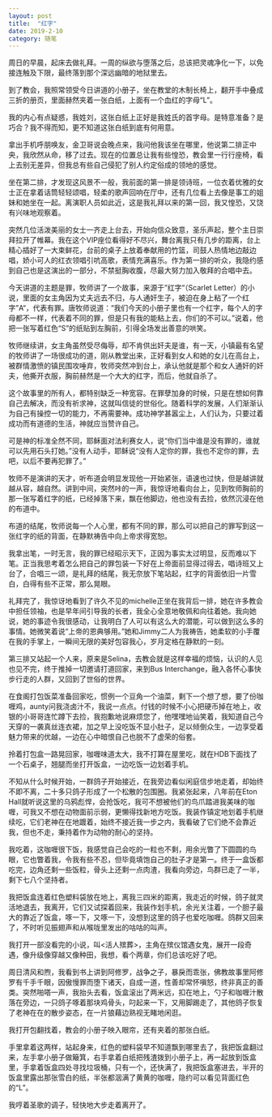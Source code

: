 ```yaml
---
layout: post
title:  "红字"
date: 2019-2-10
category: 随笔
---
```

周日的早晨，起床去做礼拜。一周的纵欲与堕落之后，总该把灵魂净化一下，以免接连触及下限，最终落到那个深远幽暗的地狱里去。

到了教会，我照常领受今日讲道的小册子，坐在教堂的木制长椅上，翻开手中叠成三折的册页，里面赫然夹着一张白纸，上面有一个血红的字母“L”。

我的内心有点疑惑，我姓刘，这张白纸上正好是我姓氏的首字母。是特意准备？是巧合？我不得而知，更不知道这张白纸到底有何用意。

拿出手机呼朋唤友，金卫哥说会晚点来，我问他我该坐在哪里，他说第二排正中央，我欣然从命，移了过去。现在的位置总让我有些惶恐，教会里一行行座椅，看上去别无差异，但我总有些自己侵犯了别人约定俗成的领地的感觉。

坐在第二排，才发现这风景不一般，我前面的第一排是领诗班，一位衣着优雅的女士正在拿着话筒轻轻颂唱，轻柔的歌声回响在厅中，还有几位看上去像是事工的姐妹和她坐在一起。离演职人员如此近，这是我礼拜以来的第一回，我又惶恐，又饶有兴味地观察着。

突然几位活泼美丽的女士一齐走上台去，开始向信众致意，圣乐声起，整个主日崇拜拉开了帷幕。我在这个VIP座位看得好不尽兴，舞台离我只有几步的距离，台上精心插好了一大束鲜花，台前的桌子上放着奉献用的竹篮，司鼓人热情地边敲边唱，娇小可人的红衣领唱引吭高歌，表情充满喜乐。作为第一排的听众，我隐约感到自己也是这演出的一部分，不禁挺胸收腹，尽最大努力加入敬拜的合唱中去。

今天讲道的主题是罪，牧师讲了一个故事，来源于”红字“（Scarlet Letter）的小说，里面的女主角因为丈夫远去不归，与人通奸生子，被迫在身上粘了一个红字”A“，代表有罪。唐牧师说道：“我们今天的小册子里也有一个红字，每个人的字母都不一样，代表着不同的罪，但是只有我的能粘上去，你们的不可以。”说着，他把一张写着红色“S”的纸贴到左胸前，引得全场发出善意的哄笑。

牧师继续讲，女主角虽然受尽侮辱，却不肯供出奸夫是谁，有一天，小镇最有名望的牧师讲了一场很成功的道，刚从教堂出来，正好看到女人和她的女儿在高台上，被群情激愤的镇民围攻唾弃，牧师突然冲到台上，承认他就是那个和女人通奸的奸夫，他撕开衣服，胸前赫然是一个大大的红字，而后，他就自杀了。

这个故事里的所有人，都特别缺乏一种宽容。在罪孽加身的时候，只是在想如何靠自己去解决，而没有祈求神，这就叫信徒的世俗化。随着科学的发展，人们渐渐认为自己有操控一切的能力，不再需要神。成功神学甚嚣尘上，人们认为，只要过着成功而有道德的生活，神就应当赞许自己。

可是神的标准全然不同，耶稣面对法利赛女人，说“你们当中谁是没有罪的，谁就可以先用石头打她。”没有人动手，耶稣说“没有人定你的罪，我也不定你的罪，去吧，以后不要再犯罪了。”

牧师不是演讲的天才，听布道会明显发现他一开始紧张，语速也过快，但是越讲就越从容，越自然。讲到中间，突然咔的一声，我惊讶地看向台上，见到牧师胸前的那一张写着红字的纸，已经掉落下来，飘在他脚边，他也没有去捡，依然沉浸在他的布道中。

布道的结尾，牧师说每一个人心里，都有不同的罪，那么可以把自己的罪写到这一张红字的纸的背面，在静默祷告中向上帝求得宽恕。

我拿出笔，一时无言，我的罪已经昭示天下，正因为事实太过明显，反而难以下笔。正当我思考着怎么把自己的罪包装一下好在上帝面前显得过得去，唱诗班又上台了，合唱三一颂，是礼拜的结尾，我无奈放下笔站起，红字的背面依旧一片雪白，白得有些不正常，那么晃眼。

礼拜完了，我惊讶地看到了许久不见的michelle正坐在我背后一排，她在许多教会中担任领袖，也是早年间引导我的长者，我全心全意地敬佩和向往着她。我向她说，她的事迹令我很感动，让我明白了人可以有这么大的潜能，可以做到这么多的事情。她微笑着说“上帝的恩典够用。”她和Jimmy二人为我祷告，她柔软的小手覆在我的手掌上，一瞬间无限的美好包容我心，岁月定格在静默的一刻。

第三排又站起一个人来，原来是Selina，去教会就是这样幸福的烦恼，认识的人见也见不完，终于推掉一切邀请打道回家，来到Bus Interchange，融入各怀心事快步行走的人群，又回到了世俗的世界。

在食阁打包饭菜准备回家吃，惯例一个豆角一个油菜，剩下一个想了想，要了份咖喱鸡，aunty问我浇卤汁不，我说一点点。付钱的时候不小心把硬币掉在地上，收银的小哥哥连忙蹲下去捡，我抱歉地说麻烦您了，他嘿嘿地讪笑着，我知道自己今天穿的一袭真丝连衣裙，加之早上没吃饭不显小肚子，足以倾倒众生，一边享受着魅力带来的优越，一边在心中暗恨自己也脱不了虚荣的俗套。

拎着打包盒一路晃回家，咖喱味道太大，我不打算在屋里吃，就在HDB下面找了一个石桌子，翘腿而坐打开饭盒，一边吃饭一边划着手机。

不知从什么时候开始，一群鸽子开始接近，在我旁边看似闲庭信步地走着，却始终不即不离，二十多只鸽子形成了一个松散的包围圈。我紧张起来，八年前在Eton Hall就听说这里的乌鸦彪悍，会抢饭吃，我可不想被他们的鸟爪踏进我美味的咖喱，可我又不想在动物面前示弱，更懒得找新地方吃饭。我装作镇定地划着手机继续吃，它们老神在在地踱着，始终不接近我一步之内，我看破了它们绝不会靠近我，但也不走，秉持着作为动物的耐心的坚持。

我吃着，这咖喱很下饭，我感觉自己会吃的一粒也不剩，用余光瞥了下圆圆的鸟眼，它也瞥着我，令我有些不忍，但毕竟填饱自己的肚子才是第一。终于一盒饭都吃完，边角还剩一些饭粒，骨头上还剩一点肉渣，我看向旁边，鸟群已走了一半，剩下七八个坚持者。

我把饭盒连着红色塑料袋放在地上，离我三四米的距离，我走近的时候，鸽子就灵活地退去，我离开，它们又试探着回来，我装作划手机，余光关注着，一个胆子最大的靠近了饭盒，啄一下，又啄一下，没想到这里的鸽子也爱吃咖喱。鸽群又回来了，不时听见振翅声和从喉咙里发出的咕咕的叫声。

我打开一部没看完的小说，叫<活人殡葬>，主角在殡仪馆遇女鬼，展开一段奇遇，像升级像穿越又像种田，我想，看个两章，你们总该吃好了吧。

周日清风和煦，我看到书上讲到阿修罗，战争之子，暴戾而乖张，佛教故事里阿修罗有千手千眼，因傲慢罪而堕下诸天，自成一道，性善却常怀嗔怒，终非真正的善类。突然啪嗒一声，我抬头去看，饭盒滚出了两米远，扣在地上，勺子和咖喱汁散落在旁边，一只鸽子啄着那块鸡骨头，叼起来一下，又用脚踢走了，其他鸽子恢复了老神在在的散步姿态，在一片狼藉边熟视无睹地闲逛。

我打开包翻找着，教会的小册子映入眼帘，还有夹着的那张白纸。

手里拿着这两样，站起身来，红色的塑料袋早不知道飘到哪里去了，我把饭盒翻过来，左手拿小册子做簸箕，右手拿着白纸把残渣拨到小册子上，再一起放到饭盒里，手拿着饭盒四处寻找垃圾桶，只有一个，还快满了，我把饭盒塞进去，半开的饭盒里露出那张雪白的纸，半张都洇满了黄黄的咖喱，隐约可以看见背面红色的“L”。

我哼着圣歌的调子，轻快地大步走着离开了。